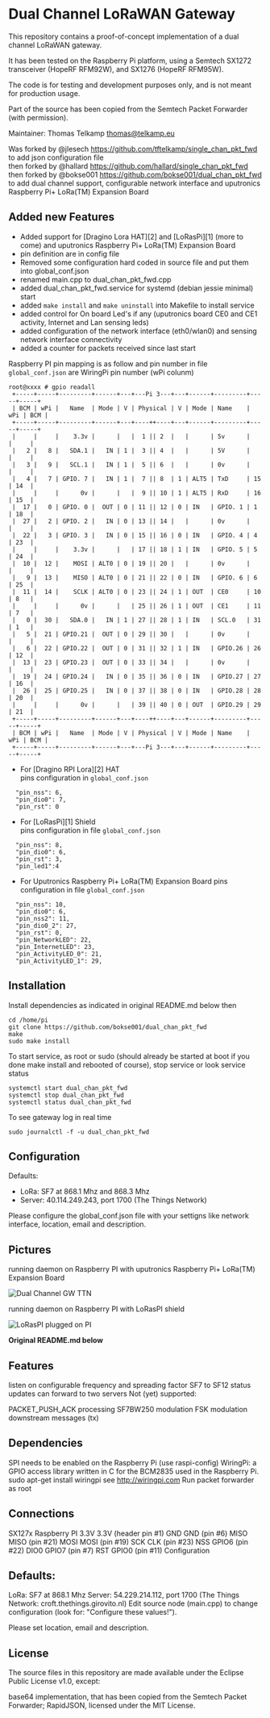 Dual Channel LoRaWAN Gateway
==============================
This repository contains a proof-of-concept implementation of a dual
channel LoRaWAN gateway.

It has been tested on the Raspberry Pi platform, using a Semtech SX1272
transceiver (HopeRF RFM92W), and SX1276 (HopeRF RFM95W).

The code is for testing and development purposes only, and is not meant
for production usage.

Part of the source has been copied from the Semtech Packet Forwarder
(with permission).

Maintainer: Thomas Telkamp <thomas@telkamp.eu>

Was forked by @jlesech https://github.com/tftelkamp/single_chan_pkt_fwd to add json configuration file    
then forked by @hallard https://github.com/hallard/single_chan_pkt_fwd 
then forked by @bokse001 https://github.com/bokse001/dual_chan_pkt_fwd to add dual channel support, 
    configurable network interface and uputronics Raspberry Pi+ LoRa(TM) Expansion Board

Added new Features
------------------

- Added support for [Dragino Lora HAT][2] and [LoRasPi][1] (more to come) and uputronics Raspberry Pi+ LoRa(TM) Expansion Board
- pin definition are in config file
- Removed some configuration hard coded in source file and put them into global_conf.json
- renamed main.cpp to dual_chan_pkt_fwd.cpp
- added dual_chan_pkt_fwd.service for systemd (debian jessie minimal) start
- added `make install` and `make uninstall` into Makefile to install service
- added control for On board Led's if any (uputronics board CE0 and CE1 activity, Internet and Lan sensing leds)
- added configuration of the network interface (eth0/wlan0) and sensing network interface connectivity
- added a counter for packets received since last start

Raspberry PI pin mapping is as follow and pin number in file `global_conf.json` are WiringPi pin number (wPi colunm)

```
root@xxxx # gpio readall
 +-----+-----+---------+------+---+---Pi 3---+---+------+---------+-----+-----+
 | BCM | wPi |   Name  | Mode | V | Physical | V | Mode | Name    | wPi | BCM |
 +-----+-----+---------+------+---+----++----+---+------+---------+-----+-----+
 |     |     |    3.3v |      |   |  1 || 2  |   |      | 5v      |     |     |
 |   2 |   8 |   SDA.1 |   IN | 1 |  3 || 4  |   |      | 5V      |     |     |
 |   3 |   9 |   SCL.1 |   IN | 1 |  5 || 6  |   |      | 0v      |     |     |
 |   4 |   7 | GPIO. 7 |   IN | 1 |  7 || 8  | 1 | ALT5 | TxD     | 15  | 14  |
 |     |     |      0v |      |   |  9 || 10 | 1 | ALT5 | RxD     | 16  | 15  |
 |  17 |   0 | GPIO. 0 |  OUT | 0 | 11 || 12 | 0 | IN   | GPIO. 1 | 1   | 18  |
 |  27 |   2 | GPIO. 2 |   IN | 0 | 13 || 14 |   |      | 0v      |     |     |
 |  22 |   3 | GPIO. 3 |   IN | 0 | 15 || 16 | 0 | IN   | GPIO. 4 | 4   | 23  |
 |     |     |    3.3v |      |   | 17 || 18 | 1 | IN   | GPIO. 5 | 5   | 24  |
 |  10 |  12 |    MOSI | ALT0 | 0 | 19 || 20 |   |      | 0v      |     |     |
 |   9 |  13 |    MISO | ALT0 | 0 | 21 || 22 | 0 | IN   | GPIO. 6 | 6   | 25  |
 |  11 |  14 |    SCLK | ALT0 | 0 | 23 || 24 | 1 | OUT  | CE0     | 10  | 8   |
 |     |     |      0v |      |   | 25 || 26 | 1 | OUT  | CE1     | 11  | 7   |
 |   0 |  30 |   SDA.0 |   IN | 1 | 27 || 28 | 1 | IN   | SCL.0   | 31  | 1   |
 |   5 |  21 | GPIO.21 |  OUT | 0 | 29 || 30 |   |      | 0v      |     |     |
 |   6 |  22 | GPIO.22 |  OUT | 0 | 31 || 32 | 1 | IN   | GPIO.26 | 26  | 12  |
 |  13 |  23 | GPIO.23 |  OUT | 0 | 33 || 34 |   |      | 0v      |     |     |
 |  19 |  24 | GPIO.24 |   IN | 0 | 35 || 36 | 0 | IN   | GPIO.27 | 27  | 16  |
 |  26 |  25 | GPIO.25 |   IN | 0 | 37 || 38 | 0 | IN   | GPIO.28 | 28  | 20  |
 |     |     |      0v |      |   | 39 || 40 | 0 | OUT  | GPIO.29 | 29  | 21  |
 +-----+-----+---------+------+---+----++----+---+------+---------+-----+-----+
 | BCM | wPi |   Name  | Mode | V | Physical | V | Mode | Name    | wPi | BCM |
 +-----+-----+---------+------+---+---Pi 3---+---+------+---------+-----+-----+

```

* For [Dragino RPI Lora][2] HAT    
pins configuration in `global_conf.json`
```
  "pin_nss": 6,
  "pin_dio0": 7,
  "pin_rst": 0
```

* For [LoRasPi][1] Shield    
pins configuration in file `global_conf.json`

```
  "pin_nss": 8,
  "pin_dio0": 6,
  "pin_rst": 3,
  "pin_led1":4
```

* For Uputronics Raspberry Pi+ LoRa(TM) Expansion Board
pins configuration in file `global_conf.json`

```
  "pin_nss": 10,
  "pin_dio0": 6,
  "pin_nss2": 11,
  "pin_dio0_2": 27,
  "pin_rst": 0,
  "pin_NetworkLED": 22,
  "pin_InternetLED": 23,
  "pin_ActivityLED_0": 21,
  "pin_ActivityLED_1": 29,
```


Installation
------------

Install dependencies as indicated in original README.md below then

```shell
cd /home/pi
git clone https://github.com/bokse001/dual_chan_pkt_fwd
make
sudo make install
````

To start service, as root or sudo (should already be started at boot if you done make install and rebooted of course), stop service or look service status
```shell
systemctl start dual_chan_pkt_fwd
systemctl stop dual_chan_pkt_fwd
systemctl status dual_chan_pkt_fwd
````

To see gateway log in real time
```shell
sudo journalctl -f -u dual_chan_pkt_fwd
````

Configuration
-------------

Defaults:

- LoRa:   SF7 at 868.1 Mhz and 868.3 Mhz
- Server: 40.114.249.243, port 1700  (The Things Network)

Please configure the global_conf.json file with your settigns like network interface, location, email and description.


Pictures
--------

running daemon on Raspberry PI with uputronics Raspberry Pi+ LoRa(TM) Expansion Board    

<img src="https://github.com/bokse001/dual_chan_pkt_fwd/blob/master/images/dual-channel-gw-ttn.jpg" alt="Dual Channel GW TTN">


running daemon on Raspberry PI with LoRasPI shield    

<img src="https://raw.githubusercontent.com/hallard/LoRasPI/master/images/LoRasPI-on-Pi.jpg" alt="LoRasPI plugged on PI">



**Original README.md below**

Features
--------

listen on configurable frequency and spreading factor
SF7 to SF12
status updates
can forward to two servers
Not (yet) supported:

PACKET_PUSH_ACK processing
SF7BW250 modulation
FSK modulation
downstream messages (tx)

Dependencies
------------

SPI needs to be enabled on the Raspberry Pi (use raspi-config)
WiringPi: a GPIO access library written in C for the BCM2835 used in the Raspberry Pi. sudo apt-get install wiringpi see http://wiringpi.com
Run packet forwarder as root

Connections
-----------

SX127x	Raspberry PI
3.3V	 3.3V (header pin #1)
GND	GND (pin #6)
MISO	MISO (pin #21)
MOSI	MOSI (pin #19) 
SCK	CLK (pin #23)
NSS	GPIO6 (pin #22)
DIO0	GPIO7 (pin #7)
RST	GPIO0 (pin #11)
Configuration

Defaults:
---------

LoRa: SF7 at 868.1 Mhz
Server: 54.229.214.112, port 1700 (The Things Network: croft.thethings.girovito.nl)
Edit source node (main.cpp) to change configuration (look for: "Configure these values!").

Please set location, email and description.

License
-------

The source files in this repository are made available under the Eclipse Public License v1.0, except:

base64 implementation, that has been copied from the Semtech Packet Forwarder;
RapidJSON, licensed under the MIT License.
